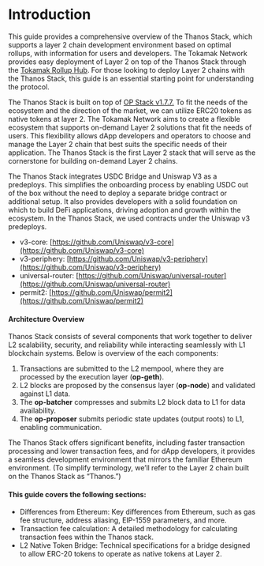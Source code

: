 # Introduction

This guide provides a comprehensive overview of the Thanos Stack, which supports a layer 2 chain development environment based on optimal rollups, with information for users and developers. The Tokamak Network provides easy deployment of Layer 2 on top of the Thanos Stack through the [Tokamak Rollup Hub](https://rolluphub.tokamak.network/). For those looking to deploy Layer 2 chains with the Thanos Stack, this guide is an essential starting point for understanding the protocol.

The Thanos Stack is built on top of [OP Stack v1.7.7.](https://github.com/ethereum-optimism/optimism/tree/v1.7.7) To fit the needs of the ecosystem and the direction of the market, we can utilize ERC20 tokens as native tokens at layer 2. The Tokamak Network aims to create a flexible ecosystem that supports on-demand Layer 2 solutions that fit the needs of users. This flexibility allows dApp developers and operators to choose and manage the Layer 2 chain that best suits the specific needs of their application. The Thanos Stack is the first Layer 2 stack that will serve as the cornerstone for building on-demand Layer 2 chains.

The Thanos Stack integrates USDC Bridge and Uniswap V3 as a predeploys. This simplifies the onboarding process by enabling USDC out of the box without the need to deploy a separate bridge contract or additional setup. It also provides developers with a solid foundation on which to build DeFi applications, driving adoption and growth within the ecosystem. In the Thanos Stack, we used contracts under the Uniswap v3 predeploys.

* v3-core: [https://github.com/Uniswap/v3-core](https://github.com/Uniswap/v3-core)
* v3-periphery: [https://github.com/Uniswap/v3-periphery](https://github.com/Uniswap/v3-periphery)
* universal-router: [https://github.com/Uniswap/universal-router](https://github.com/Uniswap/universal-router)
* permit2: [https://github.com/Uniswap/permit2](https://github.com/Uniswap/permit2)

#### Architecture Overview

Thanos Stack consists of several components that work together to deliver L2 scalability, security, and reliability while interacting seamlessly with L1 blockchain systems. Below is overview of the each components:

1. Transactions are submitted to the L2 mempool, where they are processed by the execution layer (**op-geth**).
2. L2 blocks are proposed by the consensus layer (**op-node**) and validated against L1 data.
3. The **op-batcher** compresses and submits L2 block data to L1 for data availability.
4. The **op-proposer** submits periodic state updates (output roots) to L1, enabling communication.

The Thanos Stack offers significant benefits, including faster transaction processing and lower transaction fees, and for dApp developers, it provides a seamless development environment that mirrors the familiar Ethereum environment. (To simplify terminology, we’ll refer to the Layer 2 chain built on the Thanos Stack as “Thanos.”)

#### **This guide covers the following sections:**

* Differences from Ethereum: Key differences from Ethereum, such as gas fee structure, address aliasing, EIP-1559 parameters, and more.
* Transaction fee calculation: A detailed methodology for calculating transaction fees within the Thanos stack.
* L2 Native Token Bridge: Technical specifications for a bridge designed to allow ERC-20 tokens to operate as native tokens at Layer 2.
